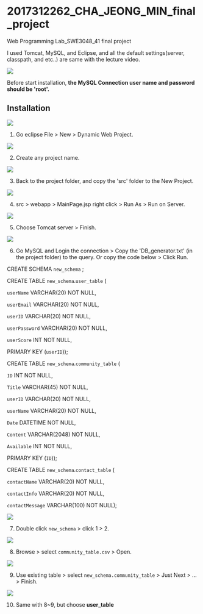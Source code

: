# 2017312262_CHA_JEONG_MIN_final_project
Web Programming Lab_SWE3048_41 final project

I used Tomcat, MySQL, and Eclipse, and all the default settings(server, classpath, and etc..) are same with the lecture video.

![](./attachments/1.jpg)

Before start installation, **the MySQL Connection user name and password should be 'root'.**

## Installation
![](./attachments/2.jpg)

1. Go eclipse File > New > Dynamic Web Project.


![](./attachments/3.jpg)

2. Create any project name.


![](./attachments/4.jpg)

3. Back to the project folder, and copy the 'src' folder to the New Project.


![](./attachments/5.jpg)

4. src > webapp > MainPage.jsp right click > Run As > Run on Server.


![](./attachments/6.jpg)

5. Choose Tomcat server > Finish.


![](./attachments/7.jpg)

6. Go MySQL and Login the connection > Copy the 'DB_generator.txt' (in the project folder) to the query. Or copy the code below > Click Run.

CREATE SCHEMA `new_schema` ;

CREATE TABLE `new_schema`.`user_table` (

  `userName` VARCHAR(20) NOT NULL,
  
  `userEmail` VARCHAR(20) NOT NULL,
  
  `userID` VARCHAR(20) NOT NULL,
  
  `userPassword` VARCHAR(20) NOT NULL,
  
  `userScore` INT NOT NULL,
  
  PRIMARY KEY (`userID`));
  
CREATE TABLE `new_schema`.`community_table` (

  `ID` INT NOT NULL,
  
  `Title` VARCHAR(45) NOT NULL,
  
  `userID` VARCHAR(20) NOT NULL,
  
  `userName` VARCHAR(20) NOT NULL,
  
  `Date` DATETIME NOT NULL,
  
  `Content` VARCHAR(2048) NOT NULL,
  
  `Available` INT NOT NULL,
  
  PRIMARY KEY (`ID`));
  
CREATE TABLE `new_schema`.`contact_table` (

  `contactName` VARCHAR(20) NOT NULL,
  
  `contactInfo` VARCHAR(20) NOT NULL,
  
  `contactMessage` VARCHAR(100) NOT NULL);
 

![](./attachments/8.jpg)

7. Double click `new_schema` > click 1 > 2.


![](./attachments/9.jpg)

8. Browse > select `community_table.csv` > Open.


![](./attachments/10.jpg)

9. Use existing table > select `new_schema.community_table` > Just Next > ... > Finish.


![](./attachments/11.jpg)

10. Same with 8~9, but choose **user_table**
